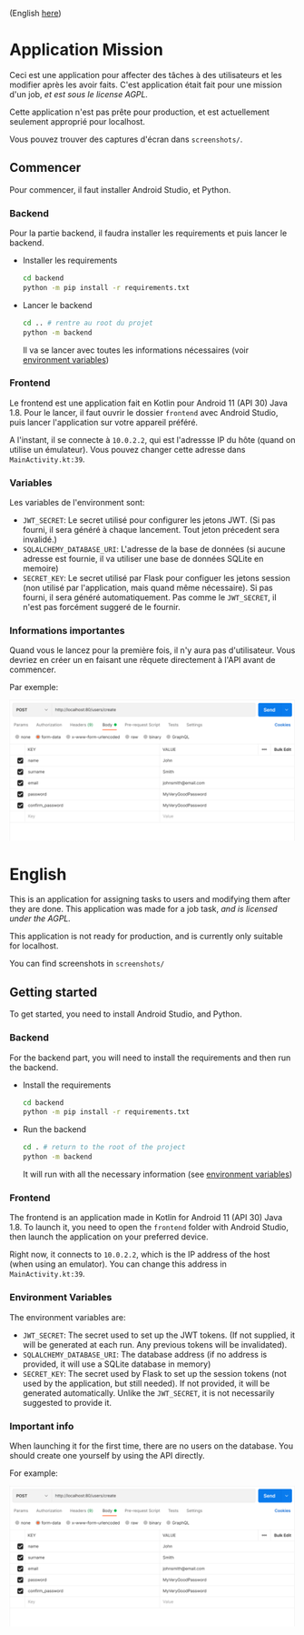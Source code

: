 (English [here](#english))


# Application Mission
Ceci est une application pour affecter des tâches à des utilisateurs et les modifier après les avoir faits. C'est application était fait pour une mission d'un job, *et est sous le license AGPL.*

Cette application n'est pas prête pour production, et est actuellement seulement approprié pour localhost.

Vous pouvez trouver des captures d'écran dans `screenshots/`.

## Commencer
Pour commencer, il faut installer Android Studio, et Python.

### Backend
Pour la partie backend, il faudra installer les requirements et puis lancer le backend.

- Installer les requirements
  ```bash
  cd backend
  python -m pip install -r requirements.txt
  ```
- Lancer le backend
  ```bash
  cd .. # rentre au root du projet
  python -m backend
  ```

  Il va se lancer avec toutes les informations nécessaires (voir [environment variables](#variables))

### Frontend
Le frontend est une application fait en Kotlin pour Android 11 (API 30) Java 1.8. Pour le lancer, il faut ouvrir le dossier `frontend` avec Android Studio, puis lancer l'application sur votre appareil préféré.

A l'instant, il se connecte à `10.0.2.2`, qui est l'adressse IP du hôte (quand on utilise un émulateur). Vous pouvez changer cette adresse dans `MainActivity.kt:39`.

### Variables
Les variables de l'environment sont:
- `JWT_SECRET`: Le secret utilisé pour configurer les jetons JWT. (Si pas fourni, il sera généré à chaque lancement. Tout jeton précedent sera invalidé.)
- `SQLALCHEMY_DATABASE_URI`: L'adresse de la base de données (si aucune adresse est fournie, il va utiliser une base de données SQLite en memoire)
- `SECRET_KEY`: Le secret utilisé par Flask pour configuer les jetons session (non utilisé par l'application, mais quand même nécessaire). Si pas fourni, il sera généré automatiquement. Pas comme le `JWT_SECRET`, il n'est pas forcément suggeré de le fournir.

### Informations importantes
Quand vous le lancez pour la première fois, il n'y aura pas d'utilisateur. Vous devriez en créer un en faisant une rêquete directement à l'API avant de commencer.

Par exemple:

![Postman Screenshot](screenshots/postman.png)

# English
This is an application for assigning tasks to users and modifying them after they are done. This application was made for a job task, *and is licensed under the AGPL.*

This application is not ready for production, and is currently only suitable for localhost.

You can find screenshots in `screenshots/`

## Getting started
To get started, you need to install Android Studio, and Python.

### Backend
For the backend part, you will need to install the requirements and then run the backend.

- Install the requirements
  ```bash
  cd backend
  python -m pip install -r requirements.txt
  ```
- Run the backend
  ```bash
  cd . # return to the root of the project
  python -m backend
  ```

  It will run with all the necessary information (see [environment variables](#environment-variables))

### Frontend
The frontend is an application made in Kotlin for Android 11 (API 30) Java 1.8. To launch it, you need to open the `frontend` folder with Android Studio, then launch the application on your preferred device.

Right now, it connects to `10.0.2.2`, which is the IP address of the host (when using an emulator). You can change this address in `MainActivity.kt:39`.

### Environment Variables
The environment variables are:
- `JWT_SECRET`: The secret used to set up the JWT tokens. (If not supplied, it will be generated at each run. Any previous tokens will be invalidated).
- `SQLALCHEMY_DATABASE_URI`: The database address (if no address is provided, it will use a SQLite database in memory)
- `SECRET_KEY`: The secret used by Flask to set up the session tokens (not used by the application, but still needed). If not provided, it will be generated automatically. Unlike the `JWT_SECRET`, it is not necessarily suggested to provide it.

### Important info
When launching it for the first time, there are no users on the database. You should create one yourself by using the API directly.

For example:

![Postman Screenshot](screenshots/postman.png)